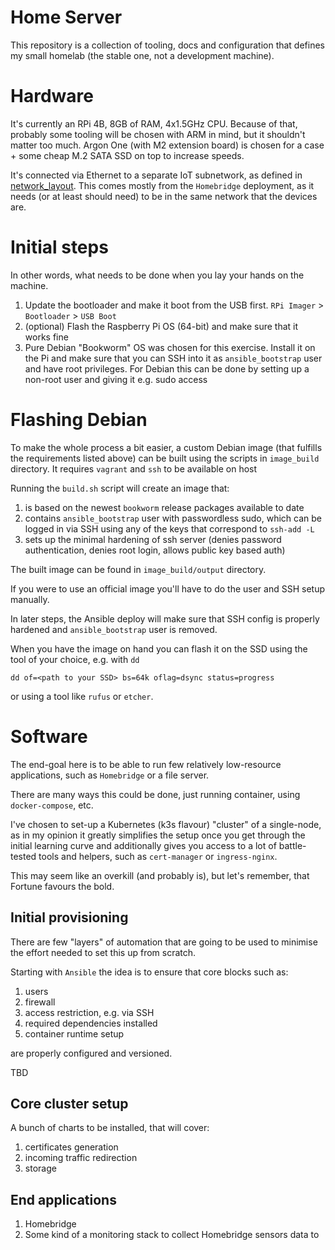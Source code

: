 # Home Server

This repository is a collection of tooling, docs and configuration that defines my small homelab
(the stable one, not a development machine).

# Hardware

It's currently an RPi 4B, 8GB of RAM, 4x1.5GHz CPU.
Because of that, probably some tooling will be chosen with ARM in mind, but it shouldn't matter too much.
Argon One (with M2 extension board) is chosen for a case + some cheap M.2 SATA SSD on top to increase speeds.

It's connected via Ethernet to a separate IoT subnetwork, as defined in [network_layout](repo).
This comes mostly from the `Homebridge` deployment, as it needs (or at least should need) to
be in the same network that the devices are.

# Initial steps

In other words, what needs to be done when you lay your hands on the machine.

1. Update the bootloader and make it boot from the USB first. `RPi Imager` > `Bootloader` > `USB Boot`
2. (optional) Flash the Raspberry Pi OS (64-bit) and make sure that it works fine
3. Pure Debian "Bookworm" OS was chosen for this exercise.
   Install it on the Pi and make sure that you can SSH into it as `ansible_bootstrap` user and have root privileges.
   For Debian this can be done by setting up a non-root user and giving it e.g. sudo access

# Flashing Debian

To make the whole process a bit easier, a custom Debian image (that fulfills the requirements listed above)
can be built using the scripts in `image_build` directory.
It requires `vagrant` and `ssh` to be available on host

Running the `build.sh` script will create an image that:

1. is based on the newest `bookworm` release packages available to date
2. contains `ansible_bootstrap` user with passwordless sudo, which can be logged in via SSH using any of the keys that
   correspond to `ssh-add -L`
3. sets up the minimal hardening of ssh server (denies password authentication, denies root login, allows public key based auth)

The built image can be found in `image_build/output` directory.

If you were to use an official image you'll have to do the user and SSH setup manually.

In later steps, the Ansible deploy will make sure that SSH config is properly hardened and `ansible_bootstrap` user is removed.

When you have the image on hand you can flash it on the SSD using the tool of your choice, e.g. with `dd`

```
dd of=<path to your SSD> bs=64k oflag=dsync status=progress
```

or using a tool like `rufus` or `etcher`.

# Software

The end-goal here is to be able to run few relatively low-resource applications, such as
`Homebridge` or a file server.

There are many ways this could be done, just running container, using `docker-compose`, etc.

I've chosen to set-up a Kubernetes (k3s flavour) "cluster" of a single-node, as in my opinion
it greatly simplifies the setup once you get through the initial learning curve and additionally
gives you access to a lot of battle-tested tools and helpers, such as `cert-manager` or `ingress-nginx`.

This may seem like an overkill (and probably is), but let's remember, that Fortune favours the bold.

## Initial provisioning

There are few "layers" of automation that are going to be used to minimise the effort needed to set this up from scratch.

Starting with `Ansible` the idea is to ensure that core blocks such as:

1. users
2. firewall
3. access restriction, e.g. via SSH
4. required dependencies installed
5. container runtime setup

are properly configured and versioned.

TBD

## Core cluster setup

A bunch of charts to be installed, that will cover:

1. certificates generation
2. incoming traffic redirection
3. storage

## End applications

1. Homebridge
2. Some kind of a monitoring stack to collect Homebridge sensors data to
